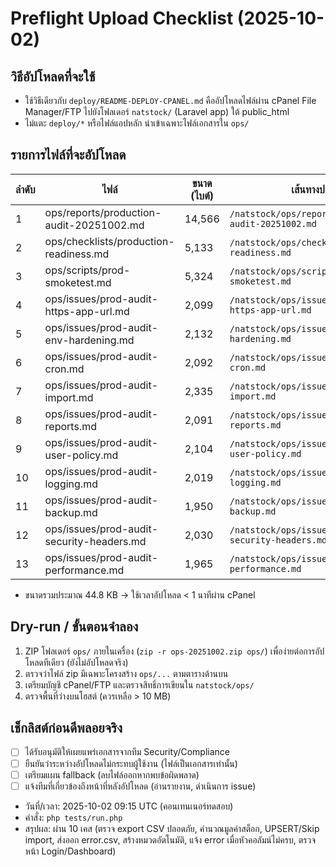 # Preflight Upload Checklist (2025-10-02)

## วิธีอัปโหลดที่จะใช้
- ใช้วิธีเดียวกับ `deploy/README-DEPLOY-CPANEL.md` คืออัปโหลดไฟล์ผ่าน cPanel File Manager/FTP ไปยังโฟลเดอร์ `natstock/` (Laravel app) ใต้ public_html
- ไม่แตะ `deploy/*` หรือไฟล์แอปหลัก นำเข้าเฉพาะไฟล์เอกสารใน `ops/`

## รายการไฟล์ที่จะอัปโหลด
| ลำดับ | ไฟล์ | ขนาด (ไบต์) | เส้นทางปลายทาง |
|-------|------|-------------|------------------|
| 1 | ops/reports/production-audit-20251002.md | 14,566 | `/natstock/ops/reports/production-audit-20251002.md` |
| 2 | ops/checklists/production-readiness.md | 5,133 | `/natstock/ops/checklists/production-readiness.md` |
| 3 | ops/scripts/prod-smoketest.md | 5,324 | `/natstock/ops/scripts/prod-smoketest.md` |
| 4 | ops/issues/prod-audit-https-app-url.md | 2,099 | `/natstock/ops/issues/prod-audit-https-app-url.md` |
| 5 | ops/issues/prod-audit-env-hardening.md | 2,132 | `/natstock/ops/issues/prod-audit-env-hardening.md` |
| 6 | ops/issues/prod-audit-cron.md | 2,092 | `/natstock/ops/issues/prod-audit-cron.md` |
| 7 | ops/issues/prod-audit-import.md | 2,335 | `/natstock/ops/issues/prod-audit-import.md` |
| 8 | ops/issues/prod-audit-reports.md | 2,091 | `/natstock/ops/issues/prod-audit-reports.md` |
| 9 | ops/issues/prod-audit-user-policy.md | 2,104 | `/natstock/ops/issues/prod-audit-user-policy.md` |
|10 | ops/issues/prod-audit-logging.md | 2,019 | `/natstock/ops/issues/prod-audit-logging.md` |
|11 | ops/issues/prod-audit-backup.md | 1,950 | `/natstock/ops/issues/prod-audit-backup.md` |
|12 | ops/issues/prod-audit-security-headers.md | 2,030 | `/natstock/ops/issues/prod-audit-security-headers.md` |
|13 | ops/issues/prod-audit-performance.md | 1,965 | `/natstock/ops/issues/prod-audit-performance.md` |

- ขนาดรวมประมาณ 44.8 KB → ใช้เวลาอัปโหลด < 1 นาทีผ่าน cPanel

## Dry-run / ขั้นตอนจำลอง
1. ZIP โฟลเดอร์ `ops/` ภายในเครื่อง (`zip -r ops-20251002.zip ops/`) เพื่อง่ายต่อการอัปโหลดทีเดียว (ยังไม่อัปโหลดจริง)
2. ตรวจว่าไฟล์ zip มีเฉพาะโครงสร้าง `ops/...` ตามตารางด้านบน
3. เตรียมบัญชี cPanel/FTP และตรวจสิทธิ์การเขียนใน `natstock/ops/`
4. ตรวจพื้นที่ว่างบนโฮสต์ (ควรเหลือ > 10 MB)

## เช็กลิสต์ก่อนดีพลอยจริง
- [ ] ได้รับอนุมัติให้เผยแพร่เอกสารจากทีม Security/Compliance
- [ ] ยืนยันว่าระหว่างอัปโหลดไม่กระทบผู้ใช้งาน (ไฟล์เป็นเอกสารเท่านั้น)
- [ ] เตรียมแผน fallback (ลบไฟล์ออกหากพบข้อผิดพลาด)
- [ ] แจ้งทีมที่เกี่ยวข้องถึงหน้าที่หลังอัปโหลด (อ่านรายงาน, ดำเนินการ issue)
- วันที่/เวลา: 2025-10-02 09:15 UTC (คอนเทนเนอร์ทดสอบ)
- คำสั่ง: `php tests/run.php`
- สรุปผล: ผ่าน 10 เคส (ตรวจ export CSV ปลอดภัย, คำนวณมูลค่าสต็อก, UPSERT/Skip import, ส่งออก error.csv, สร้างหมวดอัตโนมัติ, แจ้ง error เมื่อหัวคอลัมน์ไม่ครบ, ตรวจหน้า Login/Dashboard)
